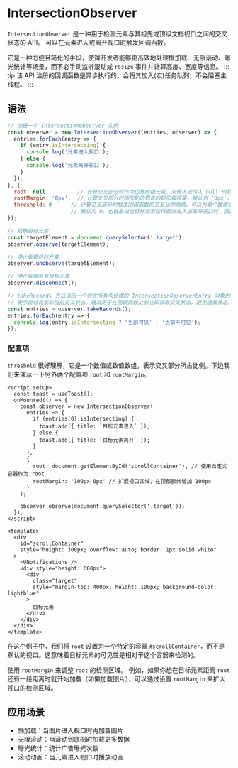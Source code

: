 # IntersectionObserver
`IntersectionObserver` 是一种用于检测元素与其祖先或顶级文档视口之间的交叉状态的 API。
可以在元素进入或离开视口时触发回调函数。

它是一种方便且简化的手段，使得开发者能够更高效地处理懒加载、无限滚动、曝光统计等场景，而不必手动监听滚动或 `resize` 事件并计算高度、宽度等信息。
::: tip
该 API 注册的回调函数是异步执行的，会将其加入(宏)任务队列，不会阻塞主线程。
:::

## 语法
```js
// 创建一个 IntersectionObserver 实例
const observer = new IntersectionObserver((entries, observer) => {
  entries.forEach(entry => {
    if (entry.isIntersecting) {
      console.log('元素进入视口');
    } else {
      console.log('元素离开视口');
    }
  });
}, {
  root: null,         // 计算交叉部分时作为边界的根元素，未传入或传入 null 时默认为顶级文档的视口。
  rootMargin: '0px',  // 计算交叉部分时添加到边界盒的矩形偏移量，默认为 '0px'。
  threshold: 0      // 计算交叉部分时触发回调函数的交叉比例阈值，可以为单个数值或数值数组。
                    // 默认为 0，也就是说当目标元素任何部分进入或离开视口时，回调函数都会触发。
});

// 观察目标元素
const targetElement = document.querySelector('.target');
observer.observe(targetElement);

// 停止观察目标元素
observer.unobserve(targetElement);

// 停止观察所有目标元素
observer.disconnect();

// takeRecords 方法返回一个包含所有未处理的 IntersectionObserverEntry 对象的数组
// 表示目标元素的当前交叉状态。通常用于在回调函数之前立即获取交叉状态，避免遗漏状态。
const entries = observer.takeRecords();
entries.forEach(entry => {
  console.log(entry.isIntersecting ? '当前可见' : '当前不可见');
});

```

### 配置项
`threshold` 很好理解，它是一个数值或数值数组，表示交叉部分所占比例。下边我们来演示一下另外两个配置项 `root` 和 `rootMargin`。

```vue
<script setup>
  const toast = useToast();
  onMounted(() => {
    const observer = new IntersectionObserver(
      entries => {
        if (entries[0].isIntersecting) {
          toast.add({ title: `目标元素进入` });
        } else {
          toast.add({ title: `目标元素离开` });
        }
      },
      {
        root: document.getElementById('scrollContainer'), // 使用自定义容器作为 root
        rootMargin: '100px 0px' // 扩展视口区域，在顶部额外增加 100px
      }
    );

    observer.observe(document.querySelector('.target'));
  });
</script>

<template>
  <div
    id="scrollContainer"
    style="height: 300px; overflow: auto; border: 1px solid white"
  >
    <UNotifications />
    <div style="height: 600px">
      <div
        class="target"
        style="margin-top: 400px; height: 100px; background-color: lightblue"
      >
        目标元素
      </div>
    </div>
  </div>
</template>
```
在这个例子中，我们将 `root` 设置为一个特定的容器 `#scrollContainer`，而不是默认的视口。这意味着目标元素的可见性是相对于这个容器来检测的。

使用 `rootMargin` 来调整 `root` 的检测区域。
例如，如果你想在目标元素距离 `root` 还有一段距离时就开始加载（如懒加载图片），可以通过设置 `rootMargin` 来扩大视口的检测区域。

## 应用场景
- 懒加载：当图片进入视口时再加载图片
- 无限滚动：当滚动到底部时加载更多数据
- 曝光统计：统计广告曝光次数
- 滚动动画：当元素进入视口时播放动画
